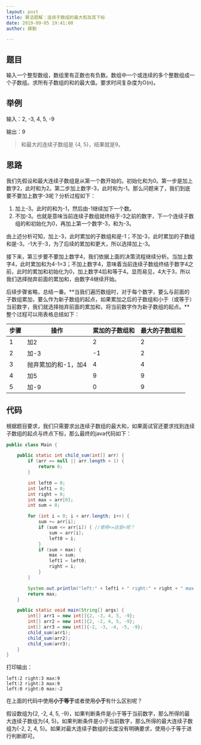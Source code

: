 ```yaml
---
layout: post
title: 算法题解：连续子数组的最大和及其下标
date: 2019-09-05 19:41:00
author: 薛勤

---
```

## 题目

输入一个整型数组，数组里有正数也有负数。数组中一个或连续的多个整数组成一个子数组。求所有子数组的和的最大值。要求时间复杂度为O(n)。

## 举例

输入：2, -3, 4, 5,  -9

输出：9

> 和最大的连续子数组是 {4, 5}，结果就是9。

## 思路

我们先假设和最大连续子数组是从第一个数开始的。初始化和为0。第一步是加上数字2，此时和为2。第二步加上数字-3，此时和为-1。那么问题来了，我们到底要不要加上数字-3呢？分析过程如下：

1. 加上-3。此时的和为-1，然后由-1继续加下一个数。
2. 不加-3。也就是意味当前连续子数组就终结于-3之前的数字，下一个连续子数组的和初始化为0，再加上第一个数字-3，和为-3。

由上述分析可知，加上-3，此时累加的子数组和是-1；不加-3，此时累加的子数组和是-3。-1大于-3，为了后续的累加和更大，所以选择加上-3。

接下来，第三步要不要加上数字4，我们依据上面的决策流程继续分析。当加上数字4，此时累加和为4-1=3；不加上数字4，意味着当前连续子数组终结于数字4之前，此时的累加和初始化为0，加上数字4后和等于4。显而易见，4大于3，所以我们选择抛弃前面的累加和，由数字4继续开始。

后续步骤省略，总结一番。**当我们遍历数组时，对于每个数字，要么与前面的子数组累加，要么作为新子数组的起点，如果累加之后的子数组和小于（或等于）当前数字，我们就选择抛弃前面的累加和，将当前数字作为新子数组的起点。**整个过程可以用表格总结如下：

| 步骤 | 操作                | 累加的子数组和 | 最大的子数组和 |
| ---- | ------------------- | -------------- | -------------- |
| 1    | 加2                 | 2              | 2              |
| 2    | 加-3                | -1             | 2              |
| 3    | 抛弃累加的和-1，加4 | 4              | 4              |
| 4    | 加5                 | 9              | 9              |
| 5    | 加-9                | 0              | 9              |

## 代码

根据题目要求，我们只需要求出连续子数组的最大和，如果面试官还要求找到连续子数组的起点与终点下标，那么最终的java代码如下：

```java
public class Main {

    public static int child_sum(int[] arr) {
        if (arr == null || arr.length < 1) {
            return 0;
        }

        int left0 = 0;
        int left1 = 0;
        int right = 0;
        int max = arr[0];
        int sum = 0;

        for (int i = 0; i < arr.length; i++) {
            sum += arr[i];
            if (sum <= arr[i]) { //使用<=还是<呢？
                sum = arr[i];
                left0 = i;
            }
            if (sum > max) {
                max = sum;
                left1 = left0;
                right = i;
            }
        }

        System.out.println("left:" + left1 + " right:" + right + " max:" + max);
        return max;
    }

    public static void main(String[] args) {
        int[] arr1 = new int[]{2, -3, 4, 5, -9};
        int[] arr2 = new int[]{2, -2, 4, 5, -9};
        int[] arr3 = new int[]{-2, -3, -4, -5, -9};
        child_sum(arr1);
        child_sum(arr2);
        child_sum(arr3);
    }
}
```

打印输出：

```
left:2 right:3 max:9
left:2 right:3 max:9
left:0 right:0 max:-2
```

在上面的代码中使用**小于等于**或者使用**小于**有什么区别呢？

假设数组为{2, -2, 4, 5, -9}，如果判断条件是小于等于当前数字，那么所得的最大连续子数组为{4, 5}。如果判断条件是小于当前数字，那么所得的最大连续子数组为{-2, 2, 4, 5}。如果对最大连续子数组的长度没有明确要求，使用小于等于进行判断即可。



